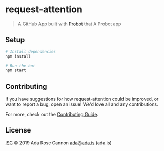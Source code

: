 # request-attention

> A GitHub App built with [Probot](https://github.com/probot/probot) that A Probot app

## Setup

```sh
# Install dependencies
npm install

# Run the bot
npm start
```

## Contributing

If you have suggestions for how request-attention could be improved, or want to report a bug, open an issue! We'd love all and any contributions.

For more, check out the [Contributing Guide](CONTRIBUTING.md).

## License

[ISC](LICENSE) © 2019 Ada Rose Cannon <ada@ada.is> (ada.is)
